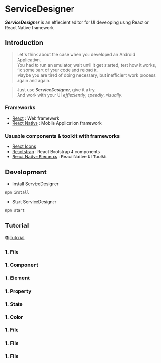 <!-- README -->
# ServiceDesigner
**_ServiceDesigner_** is an effiecient editor for UI developing using React or React Native framework.
<!-- > ServiceDesginer is an Editor to update design of your project using react or react-native.  
> React & React-Native Design Editor desktop app built on top of Electron.  
> You can update both web and app design created by react or react-native.   -->

## Introduction
> Let's think about the case when you developed an Android Application.  
> You had to run an emulator, wait until it get started, test how it works, fix some part of your code and reload it.  
> Maybe you are tired of doing necessary, but inefficient work process again and again. 
<!-- > With **_ServiceDesigner_**, you don't have to reload your app whenever update code anymore.   -->
> Just use **_ServiceDesigner_**, give it a try.  
> And work with your UI _effieciently_, _speedly_, _visually_.  

### Frameworks
- [React](https://reactjs.org/) : Web framework
- [React Native](https://facebook.github.io/react-native/) : Mobile Application framework

### Usuable components & toolkit with frameworks
- [React Icons](http://react-icons.github.io/react-icons/)
- [Reactstrap](https://reactstrap.github.io/) : React Bootstrap 4 components
- [React Native Elements](https://react-native-training.github.io/react-native-elements/) : React Native UI Toolkit

## Development
- Install ServiceDesigner
```
npm install
```
- Start ServiceDesigner
```
npm start 
```

<!-- ## build
```
npm run dist
``` -->

## Tutorial
:books:[Tutorial](https://github.com/hyun12345/ServiceDesigner/blob/tutorial/TUTORIAL.md)
### 1. File
### 1. Component
### 1. Element
### 1. Property
### 1. State
### 1. Color
### 1. File
### 1. File
### 1. File
